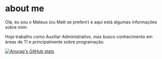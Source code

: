 <h1> about me </h1> 
  Olá, eu sou o Mateus (ou Matt se preferir) e aqui está algumas informações sobre mim:

Hoje trabalho como Auxiliar Administrativo, mas busco conhecimento em áreas de TI e principalmente sobre programação.

[![Anurag's GitHub stats](https://github-readme-stats.vercel.app/api?username=ilvmikan&show_icons=true&theme=rose_pine)](https://github.com/anuraghazra/github-readme-stats)
